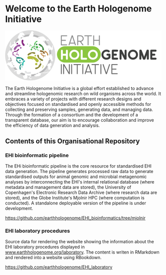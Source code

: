 # Welcome to the Earth Hologenome Initiative

<!--

**Here are some ideas to get you started:**

🙋‍♀️ A short introduction - what is your organization all about?
🌈 Contribution guidelines - how can the community get involved?
👩‍💻 Useful resources - where can the community find your docs? Is there anything else the community should know?
🍿 Fun facts - what does your team eat for breakfast?
🧙 Remember, you can do mighty things with the power of [Markdown](https://docs.github.com/github/writing-on-github/getting-started-with-writing-and-formatting-on-github/basic-writing-and-formatting-syntax)
-->

![Earth Hologenome Initiative logo](https://github.com/earthhologenome/.github/blob/621ee2824c50d82e6dd2334445aeedeb019a6d94/images/logo_draft.png)

The Earth Hologenome Initiative is a global effort established to advance and streamline hologenomic research on wild organisms across the world. It embraces a variety of projects with different research designs and objectives focused on standardised and openly accessible methods for collecting and preserving samples, generating data, and managing data. Through the formation of a consortium and the development of a transparent database, our aim is to encourage collaboration and improve the efficiency of data generation and analysis.

## Contents of this Organisational Repository

### EHI bioinformatic pipeline
The EHi bioinformatic pipeline is the core resource for standardised EHI data generation. The pipeline generates processed raw data to generate standardised outputs for animal genomic and microbial metagenomic analyses by interconnecting the EHI's internal relational database (where metadata and management data are stored), the University of Copenhagen's Electronic Research Data Archive (where research data are stored), and the Globe Institute's Mjolnir HPC (where computation is conducted). A standalone deployable version of the pipeline is under development.

https://github.com/earthhologenome/EHI_bioinformatics/tree/mjolnir

### EHI laboratory procedures
Source data for rendering the website showing the information about the EHI laboratory procedures displayed in www.earthhologenome.org/laboratory. The content is writen in RMarkdown and rendered into a website using RBookdown. 

https://github.com/earthhologenome/EHI_laboratory
